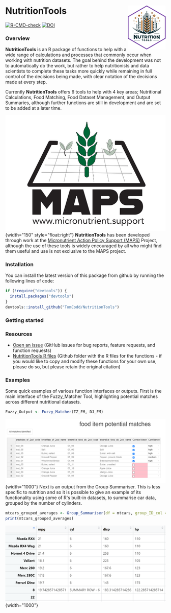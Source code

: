 # NutritionTools <a href="https://tomcodd.github.io/NutritionTools/"><img src="man/figures/logo.png" align="right" height="138"/></a>

<!-- badges: start -->

[![R-CMD-check](https://github.com/TomCodd/NutritionTools/actions/workflows/R-CMD-check.yaml/badge.svg)](https://github.com/TomCodd/NutritionTools/actions/workflows/R-CMD-check.yaml)
[![DOI](https://zenodo.org/badge/684522105.svg)](https://zenodo.org/doi/10.5281/zenodo.12928415)

<!-- badges: end -->

### Overview

**NutritionTools** is an R package of functions to help with a wide range of calculations and processes that commonly occur when working with nutrition datasets. The goal behind the development was not to automatically do the work, but rather to help nutritionists and data scientists to complete these tasks more quickly while remaining in full control of the decisions being made, with clear notation of the decisions made at every step.

Currently **NutritionTools** offers 6 tools to help with 4 key areas; Nutritional Calculations, Food Matching, Food Dataset Management, and Output Summaries, although further functions are still in development and are set to be added at a later time.

![](reference/figures/MAPS_logo_crop.jpg){width="150" style="float:right"} **NutritionTools** has been developed through work at the [Micronutrient Action Policy Support (MAPS)](https://www.micronutrient.support/) Project, although the use of these tools is widely encouraged by all who might find them useful and use is not exclusive to the MAPS project.

### Installation

You can install the latest version of this package from github by running the following lines of code:

``` r
if (!require("devtools")) {
  install.packages("devtools")
}
devtools::install_github("TomCodd/NutritionTools")
```

### Getting started

### Resources

-   [Open an issue](https://github.com/TomCodd/NutritionTools/issues/new) (GitHub issues for bug reports, feature requests, and function requests)
-   [NutritionTools R files](https://github.com/TomCodd/NutritionTools/tree/master/R) (Github folder with the R files for the functions - if you would like to copy and modify these functions for your own use, please do so, but please retain the original citation)

### Examples

Some quick examples of various function interfaces or outputs. First is the main interface of the Fuzzy_Matcher Tool, highlighting potential matches across different nutritional datasets.

``` r
Fuzzy_Output <- Fuzzy_Matcher(TZ_FM, DJ_FM)
```

![](reference/figures/breakfast_FM_table_fully_matched.PNG){width="1000"} Next is an output from the Group Summariser. This is less specific to nutrition and so it is possible to give an example of its functionality using some of R's built-in datasets, to summarise car data, grouped by the number of cylinders.

``` r
mtcars_grouped_averages <- Group_Summariser(df = mtcars, group_ID_col = 'cyl', sep_row = T, round_weighting = T)
print(mtcars_grouped_averages)
```

![](reference/figures/GS_example_mtcars.PNG){width="1000"}
